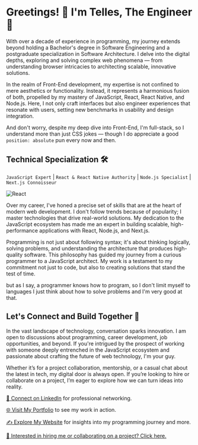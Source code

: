 # Greetings! 👋 I'm Telles, The Engineer 🚀

With over a decade of experience in programming, my journey extends beyond holding a Bachelor's degree in Software Engineering and a postgraduate specialization in Software Architecture. I delve into the digital depths, exploring and solving complex web phenomena — from understanding browser intricacies to architecting scalable, innovative solutions.

In the realm of Front-End development, my expertise is not confined to mere aesthetics or functionality. Instead, it represents a harmonious fusion of both, propelled by my mastery of JavaScript, React, React Native, and Node.js. Here, I not only craft interfaces but also engineer experiences that resonate with users, setting new benchmarks in usability and design integration.

And don't worry, despite my deep dive into Front-End, I'm full-stack, so I understand more than just CSS jokes — though I do appreciate a good `position: absolute` pun every now and then.

## Technical Specialization 🛠️
`JavaScript Expert` | `React & React Native Authority` | `Node.js Specialist` | `Next.js Connoisseur`

![React](https://skillicons.dev/icons?i=js,react,next,nodejs)

Over my career, I've honed a precise set of skills that are at the heart of modern web development. I don't follow trends because of popularity; I master technologies that drive real-world solutions. My dedication to the JavaScript ecosystem has made me an expert in building scalable, high-performance applications with React, Node.js, and Next.js.

Programming is not just about following syntax; it's about thinking logically, solving problems, and understanding the architecture that produces high-quality software. This philosophy has guided my journey from a curious programmer to a JavaScript architect. My work is a testament to my commitment not just to code, but also to creating solutions that stand the test of time.

but as I say, a programmer knows how to program, so I don't limit myself to languages I just think about how to solve problems and I'm very good at that.

## Let's Connect and Build Together 🔗
In the vast landscape of technology, conversation sparks innovation. I am open to discussions about programming, career development, job opportunities, and beyond. If you're intrigued by the prospect of working with someone deeply entrenched in the JavaScript ecosystem and passionate about crafting the future of web technology, I'm your guy.

Whether it’s for a project collaboration, mentorship, or a casual chat about the latest in tech, my digital door is always open. If you’re looking to hire or collaborate on a project, I’m eager to explore how we can turn ideas into reality.

[🔗 Connect on LinkedIn](https://linkedin.com/in/mwtelles) for professional networking.

[🌐 Visit My Portfolio](https://mwtelles.com.br) to see my work in action.

[✍️ Explore My Website](https://mwtelles.com.br) for insights into my programming journey and more.

[💼 Interested in hiring me or collaborating on a project? Click here.](https://mwtelles.com.br/hiring)
